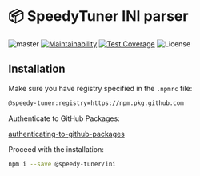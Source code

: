 # 📦 SpeedyTuner INI parser

![master](https://github.com/speedy-tuner/ini/actions/workflows/test.js.yml/badge.svg?branch=master)
[![Maintainability](https://api.codeclimate.com/v1/badges/6037e4d75ed48df20016/maintainability)](https://codeclimate.com/github/speedy-tuner/ini/maintainability)
[![Test Coverage](https://api.codeclimate.com/v1/badges/6037e4d75ed48df20016/test_coverage)](https://codeclimate.com/github/speedy-tuner/ini/test_coverage)
![License](https://img.shields.io/github/license/speedy-tuner/ini)

## Installation

Make sure you have registry specified in the `.npmrc` file:

```bash
@speedy-tuner:registry=https://npm.pkg.github.com
```

Authenticate to GitHub Packages:

[authenticating-to-github-packages](https://docs.github.com/en/packages/working-with-a-github-packages-registry/working-with-the-npm-registry#authenticating-to-github-packages)

Proceed with the installation:

```bash
npm i --save @speedy-tuner/ini
```
